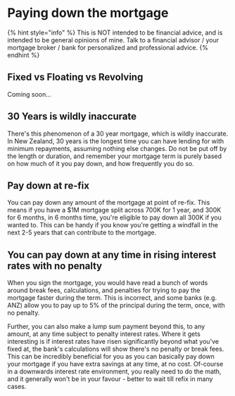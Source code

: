 # Paying down the mortgage

{% hint style="info" %}
This is NOT intended to be financial advice, and is intended to be general opinions of mine. Talk to a financial advisor / your mortgage broker / bank for personalized and professional advice.
{% endhint %}

## Fixed vs Floating vs Revolving

Coming soon...

## 30 Years is wildly inaccurate

There's this phenomenon of a 30 year mortgage, which is wildly inaccurate. In New Zealand, 30 years is the longest time you can have lending for with minimum repayments, assuming nothing else changes. Do not be put off by the length or duration, and remember your mortgage term is purely based on how much of it you pay down, and how frequently you do so.

## Pay down at re-fix

You can pay down any amount of the mortgage at point of re-fix. This means if you have a $1M mortgage split across 700K for 1 year, and 300K for 6 months, in 6 months time, you're eligible to pay down all 300K if you wanted to. This can be handy if you know you're getting a windfall in the next 2-5 years that can contribute to the mortgage.

## You can pay down at any time in rising interest rates with no penalty

When you sign the mortgage, you would have read a bunch of words around break fees, calculations, and penalties for trying to pay the mortgage faster during the term. This is incorrect, and some banks (e.g. ANZ) allow you to pay up to 5% of the principal during the term, once, with no penalty.

Further, you can also make a lump sum payment beyond this, to any amount, at any time subject to penalty interest rates. Where it gets interesting is if interest rates have risen significantly beyond what you've fixed at, the bank's calculations will show there's no penalty or break fees. This can be incredibly beneficial for you as you can basically pay down your mortgage if you have extra savings at any time, at no cost. Of-course in a downwards interest rate environment, you really need to do the math, and it generally won't be in your favour - better to wait till refix in many cases.
